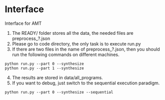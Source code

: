 # Interface
Interface for AMT


1. The READY/ folder stores all the data, the needed files are preprocess_?.json
2. Please go to code directory, the only task is to execute run.py
3. If there are two files in the name of preprocess_?.json, then you should run the following commands on different machines.
```
python run.py --part 0 --synthesize
python run.py --part 1 --synthesize
```
4. The results are stored in data/all_programs.
5. If you want to debug, just switch to the sequential execution paradigm.
```
python run.py --part 0 --synthesize --sequential

```
